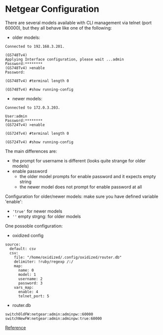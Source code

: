Netgear Configuration
=====================

There are several models available with CLI management via telnet (port 60000), but they all behave like one of the following:
- older models:
```
Connected to 192.168.3.201.

(GS748Tv4) 
Applying Interface configuration, please wait ...admin
Password:********
(GS748Tv4) >enable
Password:

(GS748Tv4) #terminal length 0

(GS748Tv4) #show running-config
```

- newer models:
```
Connected to 172.0.3.203.

User:admin
Password:********
(GS724Tv4) >enable

(GS724Tv4) #terminal length 0

(GS724Tv4) #show running-config
```

The main differences are:
- the prompt for username is different (looks quite strange for older models)
- enable password
  - the older model prompts for enable password and it expects empty string
  - the newer model does not prompt for enable password at all

Configuration for older/newer models: make sure you have defined variable 'enable':
- `'true'` for newer models
- `''` empty strgng: for older models

One possoble configuration:
- oxidized config
```
source:
  default: csv
  csv:
    file: "/home/oxidized/.config/oxidized/router.db"
    delimiter: !ruby/regexp /:/
    map:
      name: 0
      model: 1
      username: 2
      password: 3
    vars_map:
      enable: 4
      telnet_port: 5
```
- router.db
```
switchOldFW:netgear:admin:adminpw::60000
switchNewFW:netgear:admin:adminpw:true:60000
```

[Reference](https://github.com/ytti/oxidized/pull/1268)